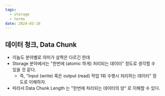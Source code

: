 ```yaml
---
tags:
  - storage
  - terms
date: 2024-03-16
---
```

## 데이터 청크, Data Chunk

- 이놈도 분야별로 의미가 살짝은 다르긴 한데
- Storage 분야에서는 "한번에 (atomic 하게) 처리되는 데이터" 정도로 생각할 수 있을 것 같다.
	- 즉, "Input (write) 혹은 output (read) 작업 1회 수행시 처리하는 데이터" 정도로 이해하자.
- 따라서 Data Chunk Length 는 "한번에 처리되는 데이터의 양" 로 이해할 수 있다.